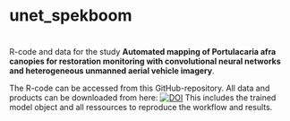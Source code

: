 # unet_spekboom

#

R-code and data for the study <strong>Automated mapping of Portulacaria afra canopies for restoration monitoring with convolutional neural networks and heterogeneous unmanned aerial vehicle imagery</strong>.

The R-code can be accessed from this GitHub-repository. All data and products can be downloaded from here: [![DOI](https://zenodo.org/badge/DOI/10.5281/zenodo.7044728.svg)](https://doi.org/10.5281/zenodo.7044727)
This includes the trained model object and all ressources to reproduce the workflow and results.


